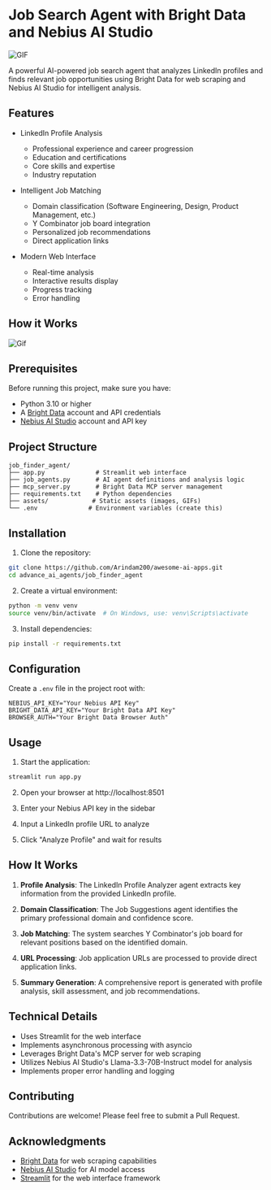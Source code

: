 # Job Search Agent with Bright Data and Nebius AI Studio

![GIF](./assets/job-search.gif)

A powerful AI-powered job search agent that analyzes LinkedIn profiles and finds relevant job opportunities using Bright Data for web scraping and Nebius AI Studio for intelligent analysis.

## Features

- LinkedIn Profile Analysis

  - Professional experience and career progression
  - Education and certifications
  - Core skills and expertise
  - Industry reputation

- Intelligent Job Matching

  - Domain classification (Software Engineering, Design, Product Management, etc.)
  - Y Combinator job board integration
  - Personalized job recommendations
  - Direct application links

- Modern Web Interface
  - Real-time analysis
  - Interactive results display
  - Progress tracking
  - Error handling

## How it Works

![Gif](./assets/job-search-agent.gif)

## Prerequisites

Before running this project, make sure you have:

- Python 3.10 or higher
- A [Bright Data](https://brightdata.com/) account and API credentials
- [Nebius AI Studio](https://studio.nebius.com/) account and API key

## Project Structure

```
job_finder_agent/
├── app.py              # Streamlit web interface
├── job_agents.py       # AI agent definitions and analysis logic
├── mcp_server.py       # Bright Data MCP server management
├── requirements.txt    # Python dependencies
├── assets/            # Static assets (images, GIFs)
└── .env              # Environment variables (create this)
```

## Installation

1. Clone the repository:

```bash
git clone https://github.com/Arindam200/awesome-ai-apps.git
cd advance_ai_agents/job_finder_agent
```

2. Create a virtual environment:

```bash
python -m venv venv
source venv/bin/activate  # On Windows, use: venv\Scripts\activate
```

3. Install dependencies:

```bash
pip install -r requirements.txt
```

## Configuration

Create a `.env` file in the project root with:

```
NEBIUS_API_KEY="Your Nebius API Key"
BRIGHT_DATA_API_KEY="Your Bright Data API Key"
BROWSER_AUTH="Your Bright Data Browser Auth"
```

## Usage

1. Start the application:

```bash
streamlit run app.py
```

2. Open your browser at http://localhost:8501

3. Enter your Nebius API key in the sidebar

4. Input a LinkedIn profile URL to analyze

5. Click "Analyze Profile" and wait for results

## How It Works

1. **Profile Analysis**: The LinkedIn Profile Analyzer agent extracts key information from the provided LinkedIn profile.

2. **Domain Classification**: The Job Suggestions agent identifies the primary professional domain and confidence score.

3. **Job Matching**: The system searches Y Combinator's job board for relevant positions based on the identified domain.

4. **URL Processing**: Job application URLs are processed to provide direct application links.

5. **Summary Generation**: A comprehensive report is generated with profile analysis, skill assessment, and job recommendations.

## Technical Details

- Uses Streamlit for the web interface
- Implements asynchronous processing with asyncio
- Leverages Bright Data's MCP server for web scraping
- Utilizes Nebius AI Studio's Llama-3.3-70B-Instruct model for analysis
- Implements proper error handling and logging

## Contributing

Contributions are welcome! Please feel free to submit a Pull Request.

## Acknowledgments

- [Bright Data](https://brightdata.com/) for web scraping capabilities
- [Nebius AI Studio](https://studio.nebius.com/) for AI model access
- [Streamlit](https://streamlit.io/) for the web interface framework
